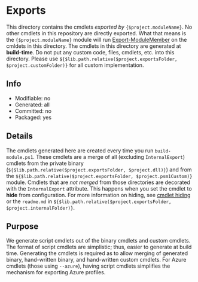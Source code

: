 # Exports
This directory contains the cmdlets *exported by* `{$project.moduleName}`. No other cmdlets in this repository are directly exported. What that means is the `{$project.moduleName}` module will run [Export-ModuleMember](https://docs.microsoft.com/en-us/powershell/module/microsoft.powershell.core/export-modulemember?view=powershell-6) on the cmldets in this directory. The cmdlets in this directory are generated at **build-time**. Do not put any custom code, files, cmdlets, etc. into this directory. Please use `${$lib.path.relative($project.exportsFolder, $project.customFolder)}` for all custom implementation.

## Info
- Modifiable: no
- Generated: all
- Committed: no
- Packaged: yes

## Details
The cmdlets generated here are created every time you run `build-module.ps1`. These cmdlets are a merge of all (excluding `InternalExport`) cmdlets from the private binary (`${$lib.path.relative($project.exportsFolder, $project.dll)}`) and from the `${$lib.path.relative($project.exportsFolder, $project.psm1Custom)}` module. Cmdlets that are *not merged* from those directories are decorated with the `InternalExport` attribute. This happens when you set the cmdlet to **hide** from configuration. For more information on hiding, see [cmdlet hiding](https://github.com/Azure/autorest/blob/master/docs/powershell/options.md#cmdlet-hiding-exportation-suppression) or the `readme.md` in `${$lib.path.relative($project.exportsFolder, $project.internalFolder)}`.

## Purpose
We generate script cmdlets out of the binary cmdlets and custom cmdlets. The format of script cmdlets are simplistic; thus, easier to generate at build time. Generating the cmdlets is required as to allow merging of generated binary, hand-written binary, and hand-written custom cmdlets. For Azure cmdlets (those using `--azure`), having script cmdlets simplifies the mechanism for exporting Azure profiles.